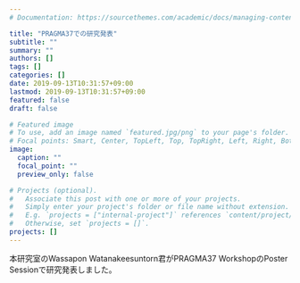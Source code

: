 ```yaml
---
# Documentation: https://sourcethemes.com/academic/docs/managing-content/

title: "PRAGMA37での研究発表"
subtitle: ""
summary: ""
authors: []
tags: []
categories: []
date: 2019-09-13T10:31:57+09:00
lastmod: 2019-09-13T10:31:57+09:00
featured: false
draft: false

# Featured image
# To use, add an image named `featured.jpg/png` to your page's folder.
# Focal points: Smart, Center, TopLeft, Top, TopRight, Left, Right, BottomLeft, Bottom, BottomRight.
image:
  caption: ""
  focal_point: ""
  preview_only: false

# Projects (optional).
#   Associate this post with one or more of your projects.
#   Simply enter your project's folder or file name without extension.
#   E.g. `projects = ["internal-project"]` references `content/project/deep-learning/index.md`.
#   Otherwise, set `projects = []`.
projects: []
---
```


本研究室のWassapon Watanakeesuntorn君がPRAGMA37 WorkshopのPoster Sessionで研究発表しました。
